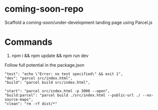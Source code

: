 # coming-soon-repo
Scaffold a coming-soon/under-development landing page using Parcel.js

# Commands
1.  npm i && npm update && npm run dev

Follow full potential in the package.json

    "test": "echo \"Error: no test specified\" && exit 1",
    "dev": "parcel src/index.html",
    "build": "parcel build src/index.html",

    "start": "parcel src/index.html -p 3000 --open",
    "build:parcel": "parcel build ./src/index.html --public-url ./ --no-source-maps",
    "clean": "rm -rf dist/*"


